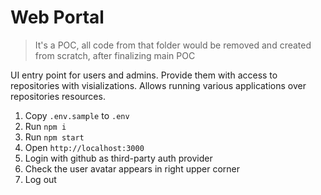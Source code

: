 # Web Portal

> It's a POC, all code from that folder would be removed and created from scratch,
>after finalizing main POC

UI entry point for users and admins. Provide them with access to repositories with visializations.
Allows running various applications over repositories resources.

1. Copy `.env.sample` to `.env`
1. Run `npm i`
1. Run `npm start`
1. Open `http://localhost:3000`
1. Login with github as third-party auth provider
1. Check the user avatar appears in right upper corner
1. Log out

